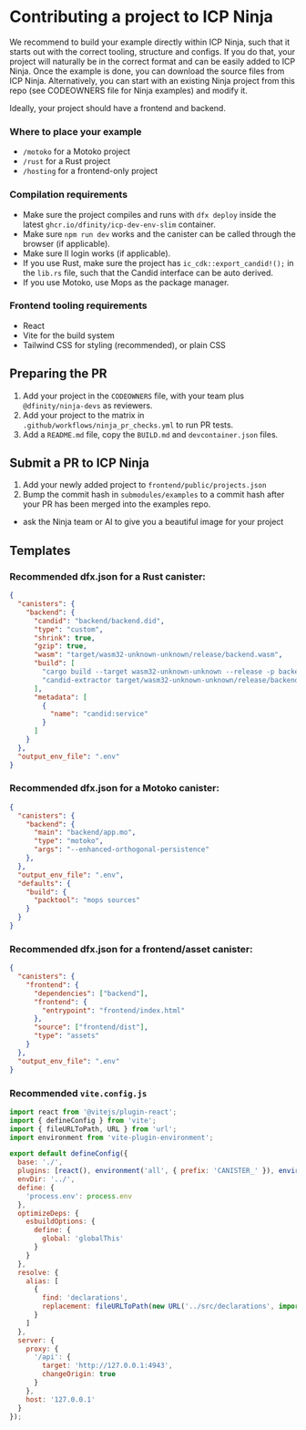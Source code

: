 # Contributing a project to ICP Ninja

We recommend to build your example directly within ICP Ninja, such that it starts out with the correct tooling, structure and configs.
If you do that, your project will naturally be in the correct format and can be easily added to ICP Ninja.
Once the example is done, you can download the source files from ICP Ninja.
Alternatively, you can start with an existing Ninja project from this repo (see CODEOWNERS file for Ninja examples) and modify it.

Ideally, your project should have a frontend and backend.

### Where to place your example
* `/motoko` for a Motoko project
* `/rust` for a Rust project
* `/hosting` for a frontend-only project

### Compilation requirements
* Make sure the project compiles and runs with `dfx deploy` inside the latest `ghcr.io/dfinity/icp-dev-env-slim` container.
* Make sure `npm run dev` works and the canister can be called through the browser (if applicable).
* Make sure II login works (if applicable).
* If you use Rust, make sure the project has `ic_cdk::export_candid!();` in the `lib.rs` file, such that the Candid interface can be auto derived.
* If you use Motoko, use Mops as the package manager.

### Frontend tooling requirements
* React
* Vite for the build system
* Tailwind CSS for styling (recommended), or plain CSS

## Preparing the PR
1. Add your project in the `CODEOWNERS` file, with your team plus `@dfinity/ninja-devs` as reviewers.
2. Add your project to the matrix in `.github/workflows/ninja_pr_checks.yml` to run PR tests.
3. Add a `README.md` file, copy the `BUILD.md` and `devcontainer.json` files.

## Submit a PR to ICP Ninja
1. Add your newly added project to `frontend/public/projects.json`
2. Bump the commit hash in `submodules/examples` to a commit hash after your PR has been merged into the examples repo.
* ask the Ninja team or AI to give you a beautiful image for your project

## Templates

### Recommended dfx.json for a Rust canister:

```json
{
  "canisters": {
    "backend": {
      "candid": "backend/backend.did",
      "type": "custom",
      "shrink": true,
      "gzip": true,
      "wasm": "target/wasm32-unknown-unknown/release/backend.wasm",
      "build": [
        "cargo build --target wasm32-unknown-unknown --release -p backend",
        "candid-extractor target/wasm32-unknown-unknown/release/backend.wasm > backend/backend.did"
      ],
      "metadata": [
        {
          "name": "candid:service"
        }
      ]
    }
  },
  "output_env_file": ".env"
}
```

### Recommended dfx.json for a Motoko canister:

```json
{
  "canisters": {
    "backend": {
      "main": "backend/app.mo",
      "type": "motoko",
      "args": "--enhanced-orthogonal-persistence"
    },
  },
  "output_env_file": ".env",
  "defaults": {
    "build": {
      "packtool": "mops sources"
    }
  }
}

```

### Recommended dfx.json for a frontend/asset canister:

```json
{
  "canisters": {
    "frontend": {
      "dependencies": ["backend"],
      "frontend": {
        "entrypoint": "frontend/index.html"
      },
      "source": ["frontend/dist"],
      "type": "assets"
    }
  },
  "output_env_file": ".env"
}
```

### Recommended `vite.config.js`

```js
import react from '@vitejs/plugin-react';
import { defineConfig } from 'vite';
import { fileURLToPath, URL } from 'url';
import environment from 'vite-plugin-environment';

export default defineConfig({
  base: './',
  plugins: [react(), environment('all', { prefix: 'CANISTER_' }), environment('all', { prefix: 'DFX_' })],
  envDir: '../',
  define: {
    'process.env': process.env
  },
  optimizeDeps: {
    esbuildOptions: {
      define: {
        global: 'globalThis'
      }
    }
  },
  resolve: {
    alias: [
      {
        find: 'declarations',
        replacement: fileURLToPath(new URL('../src/declarations', import.meta.url))
      }
    ]
  },
  server: {
    proxy: {
      '/api': {
        target: 'http://127.0.0.1:4943',
        changeOrigin: true
      }
    },
    host: '127.0.0.1'
  }
});
```
